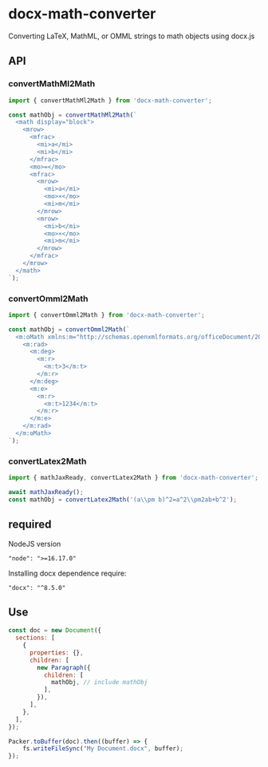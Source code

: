 # docx-math-converter
Converting LaTeX, MathML, or OMML strings to math objects using docx.js

## API

### convertMathMl2Math

```js
import { convertMathMl2Math } from 'docx-math-converter';

const mathObj = convertMathMl2Math(`
  <math display="block">
    <mrow>
      <mfrac>
        <mi>a</mi>
        <mi>b</mi>
      </mfrac>
      <mo>=</mo>
      <mfrac>
        <mrow>
          <mi>a</mi>
          <mo>×</mo>
          <mi>m</mi>
        </mrow>
        <mrow>
          <mi>b</mi>
          <mo>×</mo>
          <mi>m</mi>
        </mrow>
      </mfrac>
    </mrow>
  </math>
`);
```

### convertOmml2Math

```js
import { convertOmml2Math } from 'docx-math-converter';

const mathObj = convertOmml2Math(`
  <m:oMath xmlns:m="http://schemas.openxmlformats.org/officeDocument/2006/math">
    <m:rad>
      <m:deg>
        <m:r>
          <m:t>3</m:t>
        </m:r>
      </m:deg>
      <m:e>
        <m:r>
          <m:t>1234</m:t>
        </m:r>
      </m:e>
    </m:rad>
  </m:oMath>
`);
```

### convertLatex2Math

```js
import { mathJaxReady, convertLatex2Math } from 'docx-math-converter';

await mathJaxReady();
const mathObj = convertLatex2Math('(a\\pm b)^2=a^2\\pm2ab+b^2');
```


## required

NodeJS version

```
"node": ">=16.17.0"
```

Installing docx dependence require:
```
"docx": "^8.5.0"
```

## Use

```js
const doc = new Document({
  sections: [
    {
      properties: {},
      children: [
        new Paragraph({
          children: [
            mathObj, // include mathObj
          ],
        }),
      ],
    },
  ],
});

Packer.toBuffer(doc).then((buffer) => {
    fs.writeFileSync("My Document.docx", buffer);
});
```